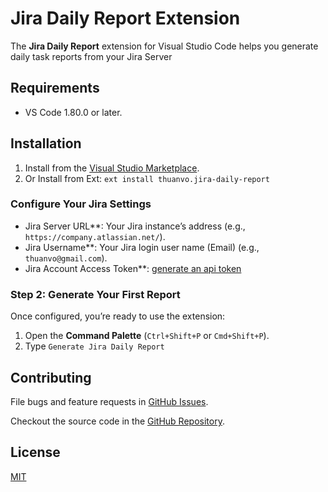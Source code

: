 # Jira Daily Report Extension

The **Jira Daily Report** extension for Visual Studio Code helps you generate daily task reports from your Jira Server

## Requirements
- VS Code 1.80.0 or later.

## Installation
1. Install from the [Visual Studio Marketplace](https://marketplace.visualstudio.com/items?itemName=thuanvo.jira-daily-report).
2. Or Install from Ext: `ext install thuanvo.jira-daily-report`


### Configure Your Jira Settings
   - Jira Server URL**: Your Jira instance’s address (e.g., `https://company.atlassian.net/`).
   - Jira Username**: Your Jira login user name (Email) (e.g., `thuanvo@gmail.com`).
   - Jira Account Access Token**: [generate an api token](https://confluence.atlassian.com/cloud/api-tokens-938839638.html)

### Step 2: Generate Your First Report
Once configured, you’re ready to use the extension:
1. Open the **Command Palette** (`Ctrl+Shift+P` or `Cmd+Shift+P`).
2. Type `Generate Jira Daily Report`

## Contributing

File bugs and feature requests in [GitHub Issues](https://github.com/voxuanthuan/daily-report/issues).

Checkout the source code in the [GitHub Repository](https://github.com/voxuanthuan/daily-report).

## License
[MIT](./License.md)
